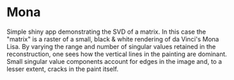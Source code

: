 # Mona
Simple shiny app demonstrating the SVD of a matrix.  In this case the "matrix" is a raster of a small,
black & white rendering of da Vinci's Mona Lisa.  By varying the range and number of singular values
retained in the reconstruction, one sees how the vertical lines in the painting are dominant.  Small
singular value components account for edges in the image and, to a lesser extent, cracks in the paint itself.
